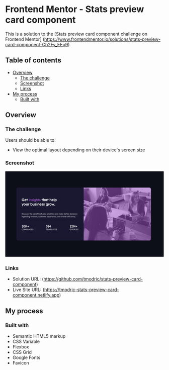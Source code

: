 # Frontend Mentor - Stats preview card component

This is a solution to the [Stats preview card component challenge on Frontend Mentor] 
(https://www.frontendmentor.io/solutions/stats-preview-card-component-Ch2Fv_EEo9).

## Table of contents

- [Overview](#overview)
  - [The challenge](#the-challenge)
  - [Screenshot](#screenshot)
  - [Links](#links)
- [My process](#my-process)
  - [Built with](#built-with)

## Overview

### The challenge

Users should be able to:

- View the optimal layout depending on their device's screen size

### Screenshot

![](images/screenshot.png)
 
### Links

- Solution URL: (https://github.com/tmodric/stats-preview-card-component)
- Live Site URL: (https://tmodric-stats-preview-card-component.netlify.app)

## My process

### Built with

- Semantic HTML5 markup
- CSS Variable
- Flexbox
- CSS Grid
- Google Fonts
- Favicon
